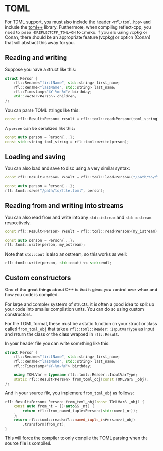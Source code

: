 # TOML 

For TOML support, you must also include the header `<rfl/toml.hpp>` and include the [toml++](https://github.com/marzer/tomlplusplus) library.
Furthermore, when compiling reflect-cpp, you need to pass `-DREFLECTCPP_TOML=ON` to cmake. If you are using vcpkg or Conan, there
should be an appropriate feature (vcpkg) or option (Conan) that will abstract this away for you.


## Reading and writing

Suppose you have a struct like this:

```cpp
struct Person {
    rfl::Rename<"firstName", std::string> first_name;
    rfl::Rename<"lastName", std::string> last_name;
    rfl::Timestamp<"%Y-%m-%d"> birthday;
    std::vector<Person> children;
};
```

You can parse TOML strings like this:

```cpp
const rfl::Result<Person> result = rfl::toml::read<Person>(toml_string);
```

A `person` can be serialized like this:

```cpp
const auto person = Person{...};
const std::string toml_string = rfl::toml::write(person);
```

## Loading and saving

You can also load and save to disc using a very similar syntax:

```cpp
const rfl::Result<Person> result = rfl::toml::load<Person>("/path/to/file.toml");

const auto person = Person{...};
rfl::toml::save("/path/to/file.toml", person);
```

## Reading from and writing into streams

You can also read from and write into any `std::istream` and `std::ostream` respectively.

```cpp
const rfl::Result<Person> result = rfl::toml::read<Person>(my_istream);

const auto person = Person{...};
rfl::toml::write(person, my_ostream);
```

Note that `std::cout` is also an ostream, so this works as well:

```cpp
rfl::toml::write(person, std::cout) << std::endl;
```

## Custom constructors

One of the great things about C++ is that it gives you control over
when and how you code is compiled.

For large and complex systems of structs, it is often a good idea to split up
your code into smaller compilation units. You can do so using custom constructors.

For the TOML format, these must be a static function on your struct or class called
`from_toml_obj` that take a `rfl::toml::Reader::InputVarType` as input and return
the class or the class wrapped in `rfl::Result`.

In your header file you can write something like this:

```cpp
struct Person {
    rfl::Rename<"firstName", std::string> first_name;
    rfl::Rename<"lastName", std::string> last_name;
    rfl::Timestamp<"%Y-%m-%d"> birthday;

    using TOMLVar = typename rfl::toml::Reader::InputVarType;
    static rfl::Result<Person> from_toml_obj(const TOMLVar& _obj);
};
```

And in your source file, you implement `from_toml_obj` as follows:

```cpp
rfl::Result<Person> Person::from_toml_obj(const TOMLVar& _obj) {
    const auto from_nt = [](auto&& _nt) {
        return rfl::from_named_tuple<Person>(std::move(_nt));
    };
    return rfl::toml::read<rfl::named_tuple_t<Person>>(_obj)
        .transform(from_nt);
}
```

This will force the compiler to only compile the TOML parsing when the
source file is compiled.

